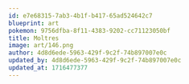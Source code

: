 ```yaml
---
id: e7e68315-7ab3-4b1f-b417-65ad524642c7
blueprint: art
pokemon: 9756dfba-8f11-4383-9202-cc71123050bf
title: Moltres
image: art/146.png
author: 4d8d6ede-5963-429f-9c2f-74b897007e0c
updated_by: 4d8d6ede-5963-429f-9c2f-74b897007e0c
updated_at: 1716477377
---
```

